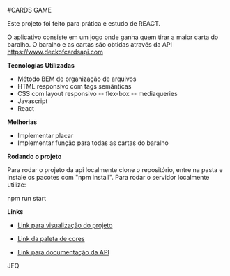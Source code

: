#CARDS GAME

Este projeto foi feito para prática e estudo de REACT.

O aplicativo consiste em um jogo onde ganha quem tirar a maior carta do baralho. O baralho e as cartas são obtidas através da API https://www.deckofcardsapi.com

**Tecnologias Utilizadas**

- Método BEM de organização de arquivos
- HTML responsivo com tags semânticas
- CSS com layout responsivo
  -- flex-box
  -- mediaqueries
- Javascript
- React

**Melhorias**

- Implementar placar
- Implementar função para todas as cartas do baralho

**Rodando o projeto**

Para rodar o projeto da api localmente clone o repositório, entre na pasta e instale os pacotes com "npm install". Para rodar o servidor localmente utilize:

npm run start

**Links**

- [Link para visualização do projeto](https://joaofq.github.io/projeto-cards/)

- [Link da paleta de cores](https://color.adobe.com/pt/search?q=casino)

- [Link para documentação da API](https://www.deckofcardsapi.com)

JFQ

